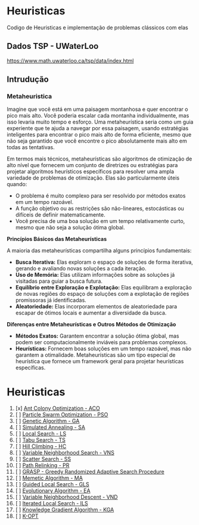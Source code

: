# Heuristicas
 Codigo de Heuristicas e implementação de problemas clássicos com elas


## Dados TSP - UWaterLoo

https://www.math.uwaterloo.ca/tsp/data/index.html

## Intrudução

### Metaheuristica

Imagine que você está em uma paisagem montanhosa e quer encontrar o pico mais alto. Você poderia escalar cada montanha individualmente, mas isso levaria muito tempo e esforço. Uma metaheurística seria como um guia experiente que te ajuda a navegar por essa paisagem, usando estratégias inteligentes para encontrar o pico mais alto de forma eficiente, mesmo que não seja garantido que você encontre o pico absolutamente mais alto em todas as tentativas.

Em termos mais técnicos, metaheurísticas são algoritmos de otimização de alto nível que fornecem um conjunto de diretrizes ou estratégias para projetar algoritmos heurísticos específicos para resolver uma ampla variedade de problemas de otimização. Elas são particularmente úteis quando:

* O problema é muito complexo para ser resolvido por métodos exatos em um tempo razoável.
* A função objetivo ou as restrições são não-lineares, estocásticas ou difíceis de definir matematicamente.
* Você precisa de uma boa solução em um tempo relativamente curto, mesmo que não seja a solução ótima global.

**Princípios Básicos das Metaheurísticas**

A maioria das metaheurísticas compartilha alguns princípios fundamentais:

* **Busca Iterativa:** Elas exploram o espaço de soluções de forma iterativa, gerando e avaliando novas soluções a cada iteração.
* **Uso de Memória:** Elas utilizam informações sobre as soluções já visitadas para guiar a busca futura.
* **Equilíbrio entre Exploração e Explotação:** Elas equilibram a exploração de novas regiões do espaço de soluções com a explotação de regiões promissoras já identificadas.
* **Aleatoriedade:** Elas incorporam elementos de aleatoriedade para escapar de ótimos locais e aumentar a diversidade da busca.

**Diferenças entre Metaheurísticas e Outros Métodos de Otimização**

* **Métodos Exatos:** Garantem encontrar a solução ótima global, mas podem ser computacionalmente inviáveis para problemas complexos.
* **Heurísticas:** Fornecem boas soluções em um tempo razoável, mas não garantem a otimalidade. Metaheurísticas são um tipo especial de heurística que fornece um framework geral para projetar heurísticas específicas.


# Heuristicas

1. [x] [Ant Colony Optimization - ACO](/Ant%20Colony%20Optimization.md)
2. [ ] [Particle Swarm Optimization - PSO](/Particle%20Swarm%20Optimization.md)
3. [ ] [Genetic Algorithm - GA](/Genetic%20Algorithm.md)
4. [ ] [Simulated Annealing - SA](/Simulated%20Annealing.md)
5. [ ] [Local Search - LS](/Local%20Search.md)
6. [ ] [Tabu Search - TS](/Tabu%20Search.md)
7. [ ] [Hill Climbing - HC](/Hill%20Climbing.md)
8. [ ] [Variable Neighborhood Search - VNS](/Variable%20Neighborhood%20Search.md)
9. [ ] [Scatter Search - SS](/Scatter%20Search.md)
10. [ ] [Path Relinking - PR](/Path%20Relinking.md)
11. [ ] [GRASP - Greedy Randomized Adaptive Search Procedure](/GRASP.md)
12. [ ] [Memetic Algorithm - MA](/Memetic%20Algorithm.md)
13. [ ] [Guided Local Search - GLS](/Guided%20Local%20Search.md)
14. [ ] [Evolutionary Algorithm - EA](/Evolutionary%20Algorithm.md)
15. [ ] [Variable Neighborhood Descent - VND](/Variable%20Neighborhood%20Descent.md)
16. [ ] [Iterated Local Search - ILS](/Iterated%20Local%20Search.md)
17. [ ] [Knowledge Gradient Algorithm - KGA](/Knowledge%20Gradient%20Algorithm.md)
18. [ ] [K-OPT](/K-OPT.md)
